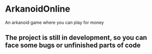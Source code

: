 # ArkanoidOnline
An arkanoid game where you can play for money
## The project is still in development, so you can face some bugs or unfinished parts of code
